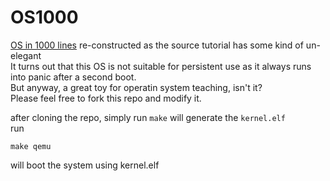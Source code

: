 # OS1000

<a href="https://operating-system-in-1000-lines.vercel.app/zh/">OS in 1000 lines</a>
re-constructed as the source tutorial has some kind of un-elegant  
It turns out that this OS is not suitable for persistent use as it always runs into panic after a second boot.  
But anyway, a great toy for operatin system teaching, isn't it?  
Please feel free to fork this repo and modify it.  

after cloning the repo, simply run ``make`` will generate the ``kernel.elf``  
run
```shell
make qemu
```
will boot the system using kernel.elf
